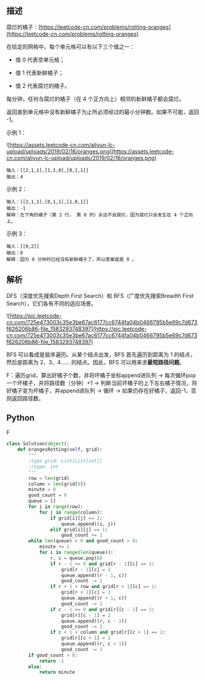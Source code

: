 ## 描述

腐烂的橘子：[https://leetcode-cn.com/problems/rotting-oranges](https://leetcode-cn.com/problems/rotting-oranges)

在给定的网格中，每个单元格可以有以下三个值之一：

- 值 0 代表空单元格；

- 值 1 代表新鲜橘子；

- 值 2 代表腐烂的橘子。

每分钟，任何与腐烂的橘子（在 4 个正方向上）相邻的新鲜橘子都会腐烂。

返回直到单元格中没有新鲜橘子为止所必须经过的最小分钟数。如果不可能，返回 -1。

示例 1：

![https://assets.leetcode-cn.com/aliyun-lc-upload/uploads/2019/02/16/oranges.png](https://assets.leetcode-cn.com/aliyun-lc-upload/uploads/2019/02/16/oranges.png)

```
输入：[[2,1,1],[1,1,0],[0,1,1]]
输出：4
```

示例 2：

```
输入：[[2,1,1],[0,1,1],[1,0,1]]
输出：-1
解释：左下角的橘子（第 2 行， 第 0 列）永远不会腐烂，因为腐烂只会发生在 4 个正向上。
```

示例 3：

```
输入：[[0,2]]
输出：0
解释：因为 0 分钟时已经没有新鲜橘子了，所以答案就是 0 。
```

## 解析

DFS（深度优先搜索Depth First Search）和 BFS（广度优先搜索Breadth First Search），它们各有不同的适应场景。

![https://pic.leetcode-cn.com/725e473003c35e3be67ac6177cc6744fa04b0466795b5e69c7d673f626206b86-file_1583293748397](https://pic.leetcode-cn.com/725e473003c35e3be67ac6177cc6744fa04b0466795b5e69c7d673f626206b86-file_1583293748397)

BFS 可以看成是层序遍历。从某个结点出发，BFS 首先遍历到距离为 1 的结点，然后是距离为 2、3、4…… 的结点。因此，BFS 可以用来求**最短路径问题**。

F：遍历grid，算出好橘子个数，并将坏橘子坐标append进队列 -> 每次循环pop一个坏橘子，并将路径数（分钟）+1 -> 判断当前坏橘子的上下左右橘子情况，将好橘子变为坏橘子，并append进队列 -> 循环 -> 如果仍存在好橘子，返回-1，否则返回路径数。

## Python

F

```python
class Solution(object):
    def orangesRotting(self, grid):
        """
        :type grid: List[List[int]]
        :rtype: int
        """
        row = len(grid)
        column = len(grid[0])
        minute = 0
        good_count = 0
        queue = []
        for i in range(row):
            for j in range(column):
                if grid[i][j] == 2:
                    queue.append((i, j))
                elif grid[i][j] == 1:
                    good_count += 1
        while len(queue) > 0 and good_count > 0:
            minute += 1
            for i in range(len(queue)):
                r, c = queue.pop(0)
                if r - 1 >= 0 and grid[r - 1][c] == 1:
                    grid[r - 1][c] = 2
                    queue.append((r - 1, c))
                    good_count -= 1
                if r + 1 < row and grid[r + 1][c] == 1:
                    grid[r + 1][c] = 2
                    queue.append((r + 1, c))
                    good_count -= 1
                if c - 1 >= 0 and grid[r][c - 1] == 1:
                    grid[r][c - 1] = 2
                    queue.append((r, c - 1))
                    good_count -= 1
                if c + 1 < column and grid[r][c + 1] == 1:
                    grid[r][c + 1] = 2
                    queue.append((r, c + 1))
                    good_count -= 1
        if good_count > 0:
            return -1
        else:
            return minute
```
